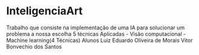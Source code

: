 # InteligenciaArt
Trabalho que consiste na implementação de uma IA para solucionar um problema a nossa escolha   5 técnicas Aplicadas - Visão computacional - Machine learning(4 Técnicas)  Alunos Luiz Eduardo Oliveira de Morais Vitor Bonvechio dos Santos
